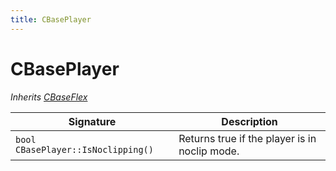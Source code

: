 ```yaml
---
title: CBasePlayer
---
```


# CBasePlayer

*Inherits [CBaseFlex](CBaseFlex)*

|Signature|Description|
|---|---|
| `bool CBasePlayer::IsNoclipping()` | Returns true if the player is in noclip mode. | 
